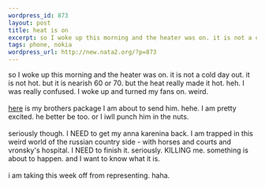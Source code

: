 ```yaml
--- 
wordpress_id: 873
layout: post
title: heat is on
excerpt: so I woke up this morning and the heater was on. it is not a cold day out. it is not hot. but it is nearish 60 or 70. but the heat really made it hot. heh. I was really confused. I woke up and turned my fans on. weird. here is my brothers package I am about to send him. hehe. I am p...
tags: phone, nokia
wordpress_url: http://new.nata2.org/?p=873
---
```

so I woke up this morning and the heater was on. it is not a cold day out. it is not hot. but it is nearish 60 or 70. but the heat really made it hot. heh. I was really confused. I woke up and turned my fans on. weird. <br/><br/><a href="http://www.nata2.info/pictures/misc/phone_camera/photolog/1086193222-Nokia6600%28845%29.jpg">here</a> is my brothers package I am about to send him. hehe. I am pretty excited. he better be too. or I iwll punch him in the nuts. <br/><br/>seriously though. I NEED to get my anna karenina back. I am trapped in this weird world of the russian country side - with horses and courts and vronsky's hospital. I NEED to finish it. seriously. KILLING me. something is about to happen. and I want to know what it is. <Br><br/>i am taking this week off from representing. haha. 

